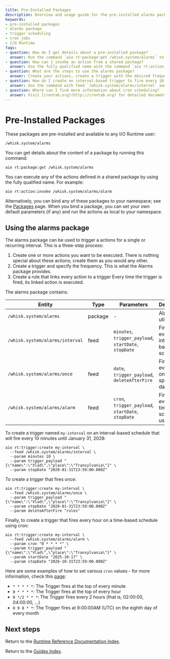 ```yaml
---
title: Pre-Installed Packages
description: Overview and usage guide for the pre-installed alarms package available in the I/O Runtime, including setup instructions for scheduling triggers and actions.
keywords:
- pre-installed packages
- alarms package
- trigger scheduling
- cron jobs
- I/O Runtime
faqs:
- question: How do I get details about a pre-installed package?
  answer: Run the command `aio rt:package:get /whisk.system/alarms` to retrieve package details.
- question: How can I invoke an action from a shared package?
  answer: Use the fully qualified name with the command `aio rt:action:invoke /whisk.system/alarms/alarm`.
- question: What are the steps to use the alarms package?
  answer: Create your actions, create a trigger with the desired frequency, and link them by creating a rule.
- question: How do I create an interval-based trigger to fire every 10 minutes?
  answer: Use the command with feed `/whisk.system/alarms/interval` and set `minutes` to 10, specifying a stop date.
- question: Where can I find more information about cron scheduling?
  answer: Visit [crontab.org](http://crontab.org) for detailed documentation on cron syntax and scheduling.
---
```

# Pre-Installed Packages

These packages are pre-installed and available to any I/O Runtime user:

```
/whisk.system/alarms                                                  
```

You can get details about the content of a package by running this command:

```
aio rt:package:get /whisk.system/alarms
```

You can execute any of the actions defined in a shared package by using the fully qualified name. For example:

```
aio rt:action:invoke /whisk.system/alarms/alarm
```

Alternatively, you can bind any of these packages to your namespace; see the [Packages](packages.md) page. When you bind a package, you can set your own default parameters (if any) and run the actions as local to your namespace.

## Using the alarms package

The alarms package can be used to trigger a actions for a single or recurring interval. This is a three-step process:

1. Create one or more actions you want to be executed. There is nothing special about these actions; create them as you would any other.
2. Create a trigger and specify the frequency. This is what the Alarms package provides.
3. Create a rule that links every action to a trigger Every time the trigger is fired, its linked action is executed.

The alarms package contains:

| Entity                          | Type    | Parameters                                            | Description                                            |
| ------------------------------- | ------- | ----------------------------------------------------- | ------------------------------------------------------ |
| `/whisk.system/alarms`          | package | -                                                     | Alarms utility                                         |
| `/whisk.system/alarms/interval` | feed    | `minutes`, `trigger_payload`, `startDate`, `stopDate` | Fire Trigger event on an interval-based schedule       |
| `/whisk.system/alarms/once`     | feed    | `date`, `trigger_payload`, `deleteAfterFire`          | Fire Trigger event once on a specific date             |
| `/whisk.system/alarms/alarm`    | feed    | `cron`, `trigger_payload`, `startDate`, `stopDate`    | Fire Trigger event on a time-based schedule using cron |

To create a trigger named `my-interval` on an interval-based schedule that will fire every 10 minutes until January 31, 2028:

```
aio rt:trigger:create my-interval \
  --feed /whisk.system/alarms/interval \
  --param minutes 10 \
  --param trigger_payload "{\"name\":\"Vlad\",\"place\":\"Transylvania\"}" \
  --param stopDate "2028-01-31T23:59:00.000Z"
```

To create a trigger that fires once:

```
aio rt:trigger:create my-interval \
  --feed /whisk.system/alarms/once \
  --param trigger_payload "{\"name\":\"Vlad\",\"place\":\"Transylvania\"}" \
  --param stopDate "2028-01-31T23:59:00.000Z"
  --param deleteAfterFire "rules"
```

Finally, to create a trigger that fires every hour on a time-based schedule using cron:

```
aio rt:trigger:create my-interval \
  --feed /whisk.system/alarms/alarm \
  --param cron "0 * * * *" \
  --param trigger_payload "{\"name\":\"Vlad\",\"place\":\"Transylvania\"}" \
  --param startDate "2025-10-17" \
  --param stopDate "2026-10-31T23:59:00.000Z"
```

Here are some examples of how to set various `cron` values - for more information, check this [page](http://crontab.org):

- `* * * * *`: The Trigger fires at the top of every minute
- `0 * * * *`: The Trigger fires at the top of every hour
- `0 */2 * * *`: The Trigger fires every 2 hours (that is, 02:00:00, 04:00:00, ...)
- `0 9 8 * *`: The Trigger fires at 9:00:00AM (UTC) on the eighth day of every month

## Next steps

Return to the [Runtime Reference Documentation Index](index.md).

Return to the [Guides Index](../../index.md).
